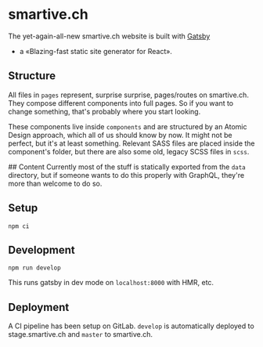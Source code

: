 # smartive.ch
The yet-again-all-new smartive.ch website is built with [Gatsby](https://www.gatsbyjs.org)
- a «Blazing-fast static site generator for React».

## Structure
All files in `pages` represent, surprise surprise, pages/routes on smartive.ch.
They compose different components into full pages. So if you want to change
something, that's probably where you start looking.

These components live inside `components` and are structured by an Atomic Design
approach, which all of us should know by now. It might not be perfect, but it's
at least something. Relevant SASS files are placed inside the component's folder,
but there are also some old, legacy SCSS files in `scss`.

## Content
Currently most of the stuff is statically exported from the `data` directory,
but if someone wants to do this properly with GraphQL, they're more than welcome
to do so.

## Setup

```
npm ci
```

## Development

```
npm run develop
```

This runs gatsby in dev mode on `localhost:8000` with HMR, etc.

## Deployment
A CI pipeline has been setup on GitLab. `develop` is automatically deployed to stage.smartive.ch and `master` to smartive.ch.

